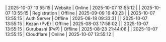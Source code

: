 | 2025-10-07 13:55:15 | Website | Online | 2025-10-07 13:55:12 |
| 2025-10-07 13:55:15 | Registration | Offline | 2025-09-09 16:40:23 |
| 2025-10-07 13:55:15 | Auth Server | Offline | 2025-08-18 09:33:31 |
| 2025-10-07 13:55:15 | Kezan (PvE) | Offline | 2025-08-03 17:58:02 |
| 2025-10-07 13:55:15 | Gurubashi (PvP) | Offline | 2025-08-23 21:44:06 |
| 2025-10-07 13:55:15 | Cloudflare | Online | 2025-10-07 13:55:12 |
